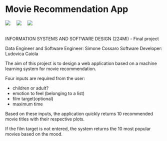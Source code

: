 # Movie Recommendation App
<div align="left">
  <img src="https://img.shields.io/badge/chrome-success-green?style=flat&logo=google-chrome"/>&nbsp;&nbsp;&nbsp;&nbsp;
  <img src="https://img.shields.io/badge/safari-success-green?style=flat&logo=safari"/>&nbsp;&nbsp;&nbsp;&nbsp;
  <img src="https://img.shields.io/badge/firefox-fail-red?style=flat&logo=firefox"/>
  
</div>

<br>

INFORMATION SYSTEMS AND SOFTWARE DESIGN (224MI) - Final project

Data Engineer and Software Engineer: Simone Cossaro
Software Developer: Ludovica Caiola

The aim of this project is to design a web application based on a machine learning system for movie recommendation.

Four inputs are required from the user:
- children or adult?
- emotion to feel (belonging to a list)
- film target(optional)
- maximum time

Based on these inputs, the application quickly returns 10 recommended movie titles with their respective plots.

If the film target is not entered, the system returns the 10 most popular movies based on the mood.

